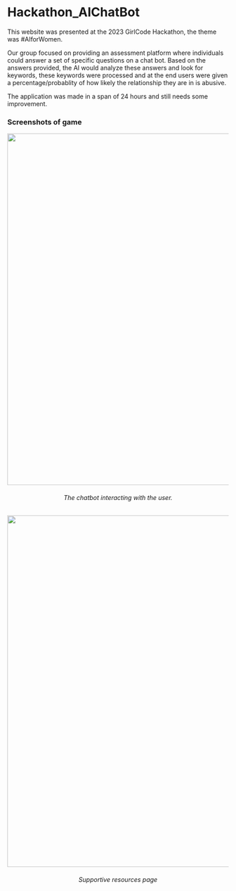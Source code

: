 # Hackathon_AIChatBot
This website was presented at the 2023 GirlCode Hackathon, the theme was #AIforWomen.

Our group focused on providing an assessment platform where individuals could answer a set of specific questions on a chat bot.
Based on the answers provided, the AI would analyze these answers and look for keywords, these keywords were processed and at the end users were given a percentage/probablity of how likely the relationship
they are in is abusive.

The application was made in a span of 24 hours and still needs some improvement.

### Screenshots of game
<div align="center">
<p>
  <img width="800" src="https://github.com/Yuvashna/Hackathon_AIChatBot/assets/100693356/13e38c38-6ab0-421b-a471-efedc9410c67">

###### The chatbot interacting with the user.

 <img width="800" src="https://github.com/Yuvashna/Hackathon_AIChatBot/assets/100693356/27944bf1-1abb-46e8-9e48-8e19f346b0b2"> 

###### Supportive resources page

</p>
</div>
